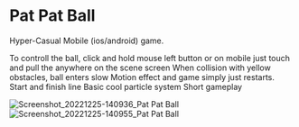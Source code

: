 # Pat Pat Ball
 Hyper-Casual Mobile (ios/android) game.
 
To controll the ball, click and hold mouse left button or on mobile just touch and pull the anywhere on the scene screen
When collision with yellow obstacles, ball enters slow Motion effect and game simply just restarts.
Start and finish line
Basic cool particle system
Short gameplay

![Screenshot_20221225-140936_Pat Pat Ball](https://user-images.githubusercontent.com/97892800/209465761-f4c081a4-4e8b-4a77-a0fb-c660915373cb.jpg)
![Screenshot_20221225-140955_Pat Pat Ball](https://user-images.githubusercontent.com/97892800/209465764-d4a5e6dd-fad5-4ed1-9cc7-e1b8fd0d8830.jpg)
